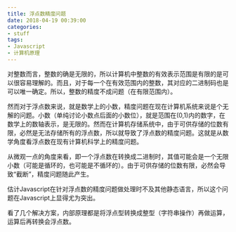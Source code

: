 ```yaml
---
title: 浮点数精度问题
date: 2018-04-19 00:39:00
categories:
- stuff
tags:
- Javascript
- 计算机原理
---
```


对整数而言，整数的确是无限的，所以计算机中整数的有效表示范围是有限的是可以很容易理解的。而且，对于每一个在有效范围内的整数，其对应的二进制码也是可以唯一确定。所以，整数的精度不成问题（在有限范围内）。

然而对于浮点数来说，就是数学上的小数，精度问题在现在计算机系统来说是个无解的问题。小数（单纯讨论小数点后面的小数位），就是范围在(0,1)内的数字，在数学上的数轴表示，是无限的。然而在计算机存储系统中，由于可供存储的位数有限，必然是无法存储所有的浮点数，所以就导致了浮点数的精度问题。这就是从数学角度看浮点数在现有计算机科学上的精度问题。

从微观一点的角度来看，即一个浮点数在转换成二进制时，其值可能会是一个无限小数（可能是循环的，也可能是不循环的）。由于可供存储的位数有限，必然会导致“截断”，精度问题随此产生。

估计Javascript在针对浮点数的精度问题做处理时不及其他静态语言，所以这个问题在Javascript上显得尤为突出。

看了几个解决方案，内部原理都是将浮点型转换成整型（字符串操作）再做运算，运算后再转换会浮点数。